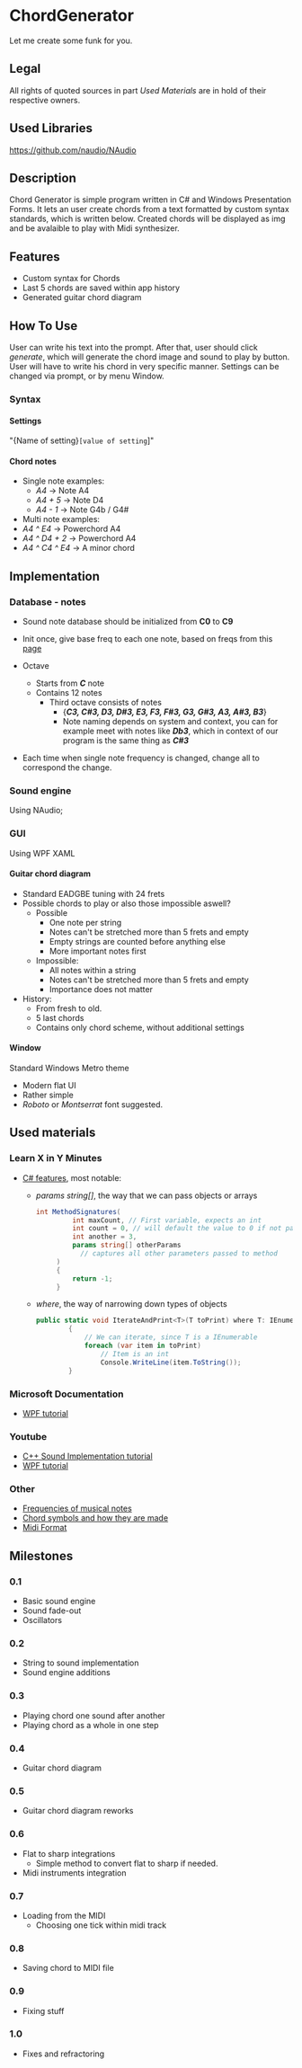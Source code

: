 # ChordGenerator
Let me create some funk for you.

## Legal
All rights of quoted sources in part *Used Materials* are in hold of their respective owners. 

## Used Libraries
https://github.com/naudio/NAudio

## Description
Chord Generator is simple program written in C# and Windows Presentation Forms. It lets an user create chords from a text formatted by custom syntax standards, which is written below. Created chords will be displayed as img and be avalaible to play with Midi synthesizer. 

## Features
* Custom syntax for Chords
* Last 5 chords are saved within app history
* Generated guitar chord diagram

## How To Use
User can write his text into the prompt. After that, user should click *generate*, which will generate the chord image and sound to play by button. User will have to write his chord in very specific manner. Settings can be changed via prompt, or by menu Window.

### Syntax

#### Settings
"{Name of setting}`[value of setting`]"

#### Chord notes
* Single note examples:
  * *A4* -> Note A4
  * *A4 + 5* -> Note D4
  * *A4 - 1* -> Note G4b / G4#
* Multi note examples:
 * *A4 ^ E4* -> Powerchord A4
 * *A4 ^ D4 + 2* -> Powerchord A4
 * *A4 ^ C4 ^ E4* -> A minor chord

## Implementation

### Database - notes
* Sound note database should be initialized from **C0** to **C9**
* Init once, give base freq to each one note, based on freqs from this [page]( https://pages.mtu.edu/~suits/notefreqs.html )
* Octave 
  * Starts from ***C*** note
  * Contains 12 notes
    * Third octave consists of notes 
      * {***C3, C#3, D3, D#3, E3, F3, F#3, G3, G#3, A3, A#3, B3***} 
      * Note naming depends on system and context, you can for example meet with notes like ***Db3***, which in context of our program is the same thing as ***C#3***

* Each time when single note frequency is changed, change all to correspond the change.

### Sound engine
Using NAudio;

### GUI
Using WPF XAML

#### Guitar chord diagram
* Standard EADGBE tuning with 24 frets
* Possible chords to play or also those impossible aswell?
  * Possible
    * One note per string
    * Notes can't be stretched more than 5 frets and empty
    * Empty strings are counted before anything else
    * More important notes first
  * Impossible:
    * All notes within a string
    * Notes can't be stretched more than 5 frets and empty
    * Importance does not matter
* History: 
  * From fresh to old.
  * 5 last chords
  * Contains only chord scheme, without additional settings

#### Window

Standard Windows Metro theme

* Modern flat UI
* Rather simple
* *Roboto* or *Montserrat* font suggested.

## Used materials
### Learn X in Y Minutes
* [C# features]( https://learnxinyminutes.com/docs/csharp/ ), most notable:
  * *params string[]*, the way that we can pass objects or arrays

     ```c#
     int MethodSignatures(
              int maxCount, // First variable, expects an int
              int count = 0, // will default the value to 0 if not passed in
              int another = 3,
              params string[] otherParams 
     			// captures all other parameters passed to method
          )
          {
              return -1;
          }
     
     ```
  * *where*, the way of narrowing down types of objects
  
    ```c#
    public static void IterateAndPrint<T>(T toPrint) where T: IEnumerable<int>
            {
                // We can iterate, since T is a IEnumerable
                foreach (var item in toPrint)
                    // Item is an int
                    Console.WriteLine(item.ToString());
            }
    ```

### Microsoft Documentation
* [WPF tutorial]( https://docs.microsoft.com/en-us/visualstudio/designers/introduction-to-wpf?view=vs-2019 )

### Youtube
* [C++ Sound Implementation tutorial]( https://www.youtube.com/watch?v=tgamhuQnOkM )
* [WPF tutorial]( https://www.youtube.com/watch?v=gSfMNjWNoX0 )

### Other
* [Frequencies of musical notes]( https://pages.mtu.edu/~suits/notefreqs.html )
* [Chord symbols and how they are made]( http://www.guitarchordspedia.com/chords/chord-symbols/ )
* [Midi Format]( https://www.csie.ntu.edu.tw/~r92092/ref/midi/ )

## Milestones
### 0.1
- Basic sound engine
- Sound fade-out
- Oscillators
### 0.2
* String to sound implementation
* Sound engine additions
### 0.3
* Playing chord one sound after another
* Playing chord as a whole in one step
### 0.4
* Guitar chord diagram
### 0.5
* Guitar chord diagram reworks
### 0.6
* Flat to sharp integrations
  * Simple method to convert flat to sharp if needed.
* Midi instruments integration
### 0.7
* Loading from the MIDI
  * Choosing one tick within midi track
### 0.8
* Saving chord to MIDI file
### 0.9
* Fixing stuff
### 1.0
* Fixes and refractoring 
